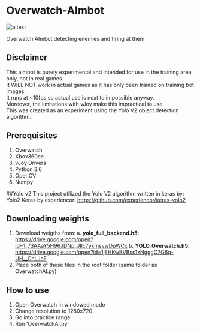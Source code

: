 # Overwatch-AImbot

![altext](https://github.com/Will-J-Gale/Overwatch-AImbot/blob/master/Images/OverwatchAI_3.gif)

Overwatch AImbot detecting enemies and firing at them

## Disclaimer
This aimbot is purely experimental and intended for use in the training area only, not in real games.  
It WILL NOT work in actual games as it has only been trained on training bot images.  
It runs at <10fps so actual use is next to impossible anyway.  
Moreover, the limitations with vJoy make this impractical to use.  
This was created as an experiment using the Yolo V2 object detection algorithm.  

## Prerequisites 
   1. Overwatch 
   2. Xbox360ce
   3. vJoy Drivers
   2. Python 3.6
   3. OpenCV
   4. Numpy

##Yolo v2
This project utilized the Yolo V2 algorithm written in keras by:  
Yolo2 Keras by experiencor: https://github.com/experiencor/keras-yolo2

## Downloading weights
   1. Download weigths from:
      a. __yolo_full_backend.h5__: https://drive.google.com/open?id=1_7dAAaY5H96JDNp_JIlc7yxmsvwDpWCx
      b. __YOLO_Overwatch.h5__: https://drive.google.com/open?id=1jEHKwBVBss1zNgggO7G6q-UH__CnLJcF
   2. Place both of these files in the root folder (same folder as OverwatchAI.py)
   
## How to use
   1. Open Overwatch in windowed mode
   2. Change resolution to 1280x720
   3. Go into practice range
   4. Run 'OverwatchAI.py'

